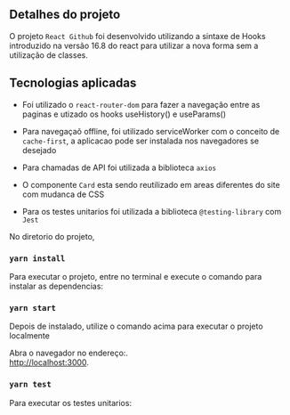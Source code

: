 ## Detalhes do projeto

O projeto `React Github` foi desenvolvido utilizando a sintaxe de Hooks introduzido na versão 16.8 do react para utilizar a nova forma sem a utilização de classes. 

## Tecnologias aplicadas

* Foi utilizado o `react-router-dom` para fazer a navegação entre as paginas e utizado os hooks useHistory() e useParams() 

* Para navegaçaõ offline, foi utilizado serviceWorker com o conceito de `cache-first`, a aplicacao pode ser instalada nos navegadores se desejado

* Para chamadas de API foi utilizada a biblioteca `axios`

* O componente `Card` esta sendo reutilizado em areas diferentes do site com mudanca de CSS

* Para os testes unitarios foi utilizada a biblioteca `@testing-library` com `Jest`



No diretorio do projeto,

### `yarn install`
Para executar o projeto, entre no terminal e execute o comando para instalar as dependencias:

### `yarn start`
Depois de instalado, utilize o comando acima para executar o projeto localmente

Abra o navegador no endereço:.<br />
[http://localhost:3000](http://localhost:3000).


### `yarn test`
Para executar os testes unitarios:

